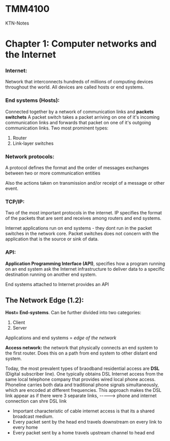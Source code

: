 # TMM4100
KTN-Notes

# Chapter 1: Computer networks and the Internet

### Internet:
Network that interconnects hundreds of millions of computing devices throughout the world.
All devices are called hosts or end systems.

### End systems (Hosts):
Connected together by a network of communication links and __packets switchets__
A packet switch takes a packet arriving on one of it's incoming communication links and forwards that packet on one of it's outgoing communication links.
Two most prominent types:
1. Router
2. Link-layer switches

### Network protocols:
A protocol defines the format and the order of messages exchanges between two or more communication entities

Also the actions taken on transmission and/or receipt of a message or other event.

### TCP/IP:
Two of the most important protocols in the internet. IP specifies the format of the packets that are sent and receives among routers and end systems.

Internet applications run on end systems - they dont run in the packet switches in the network core. Packet switches does not concern with the application that is the source or sink of data.


### API:
__Application Programming Interface (API)__, specifies how a program running on an end system ask the Internet infrastructure to deliver data to a specific destination running on another end system. 

End systems attached to Internet provides an API


## The Network Edge (1.2):
__Host= End-systems__. Can be further divided into two categories:
1. Client
2. Server

Applications and end systems = _edge of the network_

__Access network:__ the network that physically connects an end system to the first router. Does this on a path from end system to other distant end system.

Today, the most prevalent types of braodband residential access are __DSL__ (Digital subscriber line). One typically obtains DSL Internet access from the same local telephone company that provides wired local phone access. Phoneline carries both data and traditional phone signals simultaneously, which are encoded at different frequencies. This approach makes the DSL link appear as if there were 3 separate links, -----> phone and internet connection can shre DSL link

* Important characteristic of cable internet access is that its a shared broadcast medium. 
* Every packet sent by the head end travels downstream on every link to every home
* Every packet sent by a home travels upstream channel to head end
